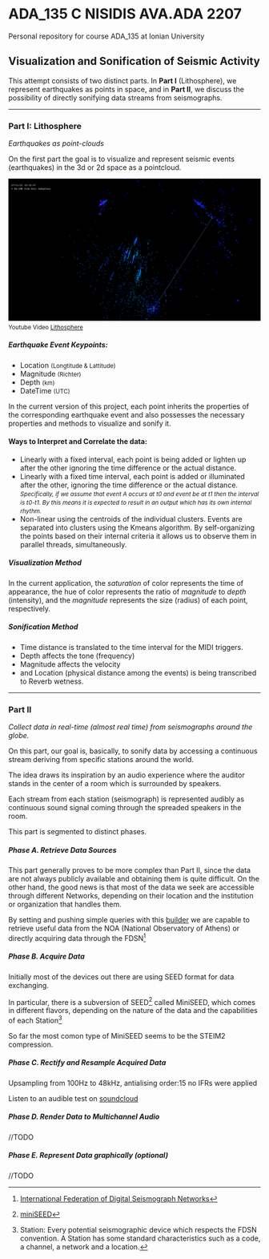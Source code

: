 # ADA_135 C NISIDIS AVA.ADA 2207
Personal repository for course ADA_135 at Ionian University

## Visualization and Sonification of Seismic Activity

This attempt consists of two distinct parts. In **Part I** (Lithosphere), we represent earthquakes as points in space, and in **Part II**, we discuss the possibility of directly sonifying data streams from seismographs.

***
### Part I: Lithosphere

<cite>Earthquakes as point-clouds</cite>

On the first part the goal is to visualize and represent seismic events (earthquakes) in the 3d or 2d space as a pointcloud.


[![Lithosphere Video on youtube](lithosphere_00.png)](https://youtu.be/JKl6PjuqT88)
<small>Youtube Video [Lithosphere](https://youtu.be/JKl6PjuqT88)</small>

##### Earthquake Event Keypoints:

- Location <small>(Longtitude & Lattitude)</small>
- Magnitude <small>(Richter)</small>
- Depth <small>(km)</small>
- DateTime <small>(UTC)</small>

In the current version of this project, each point inherits the properties of the corresponding earthquake event and also possesses the necessary properties and methods to visualize and sonify it.

#### Ways to Interpret and Correlate the data:

- Linearly with a fixed interval, each point is being added or lighten up after the other ignoring the time difference or the actual distance.
- Linearly with a fixed time interval, each point is added or illuminated after the other, ignoring the time difference or the actual distance.
  <small><i>Specifically, if we assume that event A occurs at t0 and event be at t1 then the interval is t0-t1. By this means it is expected to result in an output which has its own internal rhythm.</i></small>
- Non-linear using the centroids of the individual clusters. Events are separated into clusters using the Kmeans algorithm. By self-organizing the points based on their internal criteria it allows us to observe them in parallel threads, simultaneously.


##### Visualization Method

In the current application, the *saturation* of color represents the time of appearance, the hue of color represents the ratio of *magnitude* to *depth* (intensity), and the *magnitude* represents the size (radius) of each point, respectively.

##### Sonification Method

- Time distance is translated to the time interval for the MIDI triggers.
- Depth affects the tone (frequency)
- Magnitude affects the velocity
- and Location (physical distance among the events) is being transcribed to Reverb wetness.  


***
### Part II

<cite>Collect data in real-time (almost real time) from seismographs around the globe.</cite>

On this part, our goal is, basically, to sonify data by accessing a continuous stream deriving from specific stations around the world.

The idea draws its inspiration by an audio experience where the auditor stands in the center of a room which is surrounded by speakers.

Each stream from each station (seismograph) is represented audibly as continuous sound signal coming through the spreaded speakers in the room.


This part is segmented to distinct phases.

##### Phase A. Retrieve Data Sources

This part generally proves to be more complex than Part II, since the data are not always publicly available and obtaining them is quite difficult.
On the other hand, the good news is that most of the data we seek are accessible through different Networks, depending on their location and the institution or organization that handles them.

By setting and pushing simple queries with this [builder](http://eida.gein.noa.gr/fdsnws/dataselect/1/builder) we are capable to retrieve useful data from the NOA (National Observatory of Athens) or directly acquiring data through the FDSN[^1]

##### Phase B. Acquire Data

Initially most of the devices out there are using SEED format for data exchanging. 

In particular, there is a subversion of SEED[^10] called MiniSEED, which comes in different flavors, depending on the nature of the data and the capabilities of each Station[^5]

So far the most comon type of MiniSEED seems to be the STEIM2 compression. 

##### Phase C. Rectify and Resample Acquired Data

Upsampling from 100Hz to 48kHz, antialising order:15
no IFRs were applied

Listen to an audible test on [soundcloud](https://soundcloud.com/cnisidis/earthquake-stream)




##### Phase D. Render Data to Multichannel Audio
//TODO

##### Phase E. Represent Data graphically (optional)
//TODO








[^1]: [International Federation of Digital Seismograph Networks](http://www.fdsn.org/)
[^5]: Station: Every potential seismographic device which respects the FDSN convention. A Station has some standard characteristics such as a code, a channel, a network and a location.
[^10]: [miniSEED](https://ds.iris.edu/ds/nodes/dmc/data/formats/miniseed/)
